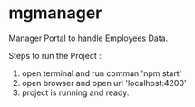 # mgmanager
Manager Portal to handle Employees Data.

Steps to run the Project :

1. open terminal and run comman 'npm start'
2. open browser and open url 'localhost:4200'
3. project is running and ready.